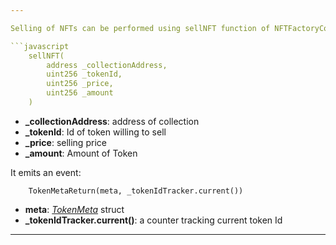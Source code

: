 ```yaml
---

Selling of NFTs can be performed using sellNFT function of NFTFactoryContract1155.sol contract.

```javascript
    sellNFT(
        address _collectionAddress,
        uint256 _tokenId,
        uint256 _price,
        uint256 _amount
    )
```

- **\_collectionAddress**: address of collection
- **\_tokenId**: Id of token willing to sell
- **\_price**: selling price
- **\_amount**: Amount of Token

It emits an event:

```javascripts
    TokenMetaReturn(meta, _tokenIdTracker.current())
```

- **meta**: [_TokenMeta_](../Structs/3_TokenMeta.md) struct
- **\_tokenIdTracker.current()**: a counter tracking current token Id

---
```

